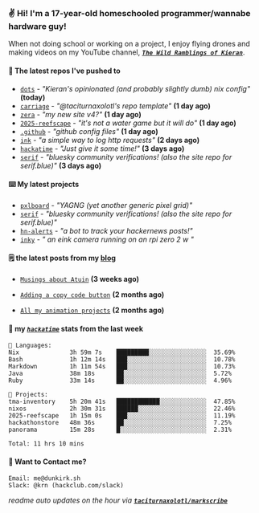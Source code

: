 ### ✌️ Hi! I'm a 17-year-old homeschooled programmer/wannabe hardware guy!

When not doing school or working on a project, I enjoy flying drones and making videos on my YouTube channel, [**_`The Wild Ramblings of Kieran`_**](https://youtube.com/@kieran.rambles).

#### 👷 The latest repos I've pushed to

- [`dots`](https://github.com/taciturnaxolotl/dots) - _"Kieran's opinionated (and probably slightly dumb) nix config"_ **(today)**
- [`carriage`](https://github.com/taciturnaxolotl/carriage) - _"@taciturnaxolotl's repo template"_ **(1 day ago)**
- [`zera`](https://github.com/taciturnaxolotl/zera) - _"my new site v4?"_ **(1 day ago)**
- [`2025-reefscape`](https://github.com/df1317/2025-reefscape) - _"it's not a water game but it will do"_ **(1 day ago)**
- [`.github`](https://github.com/taciturnaxolotl/.github) - _"github config files"_ **(1 day ago)**
- [`ink`](https://github.com/taciturnaxolotl/ink) - _"a simple way to log http requests"_ **(2 days ago)**
- [`hackatime`](https://github.com/hackclub/hackatime) - _"Just give it some time!"_ **(3 days ago)**
- [`serif`](https://github.com/taciturnaxolotl/serif) - _"bluesky community verifications! (also the site repo for serif.blue)"_ **(3 days ago)**

#### ⌨️ My latest projects

- [`pxlboard`](https://github.com/taciturnaxolotl/pxlboard) - _"YAGNG (yet another generic pixel grid)"_
- [`serif`](https://github.com/taciturnaxolotl/serif) - _"bluesky community verifications! (also the site repo for serif.blue)"_
- [`hn-alerts`](https://github.com/taciturnaxolotl/hn-alerts) - _"a bot to track your hackernews posts!"_
- [`inky`](https://github.com/taciturnaxolotl/inky) - _" an eink camera running on an rpi zero 2 w "_

#### 🗒️ the latest posts from my [blog](https://dunkirk.sh)

- [`Musings about Atuin`](https://dunkirk.sh/blog/atuin/) **(3 weeks ago)**

- [`Adding a copy code button`](https://dunkirk.sh/blog/adding-a-copy-button/) **(2 months ago)**

- [`All my animation projects`](https://dunkirk.sh/blog/my-animations/) **(2 months ago)**



#### 📡 my [_`hackatime`_](https://waka.hackclub.com) stats from the last week

```text
💾 Languages:
Nix              3h 59m 7s    █████████░░░░░░░░░░░░░░░░  35.69%
Bash             1h 12m 14s   ███░░░░░░░░░░░░░░░░░░░░░░  10.78%
Markdown         1h 11m 54s   ███░░░░░░░░░░░░░░░░░░░░░░  10.73%
Java             38m 18s      ██░░░░░░░░░░░░░░░░░░░░░░░  5.72%
Ruby             33m 14s      ██░░░░░░░░░░░░░░░░░░░░░░░  4.96%

💼 Projects:
tma-inventory    5h 20m 41s   ████████████░░░░░░░░░░░░░  47.85%
nixos            2h 30m 31s   ██████░░░░░░░░░░░░░░░░░░░  22.46%
2025-reefscape   1h 15m 0s    ███░░░░░░░░░░░░░░░░░░░░░░  11.19%
hackathonstore   48m 36s      ██░░░░░░░░░░░░░░░░░░░░░░░  7.25%
panorama         15m 28s      █░░░░░░░░░░░░░░░░░░░░░░░░  2.31%

Total: 11 hrs 10 mins
```

#### 📮 Want to Contact me?

```text
Email: me@dunkirk.sh
Slack: @krn (hackclub.com/slack)
```

_readme auto updates on the hour via [**`taciturnaxolotl/markscribe`**](https://github.com/taciturnaxolotl/markscribe)_
